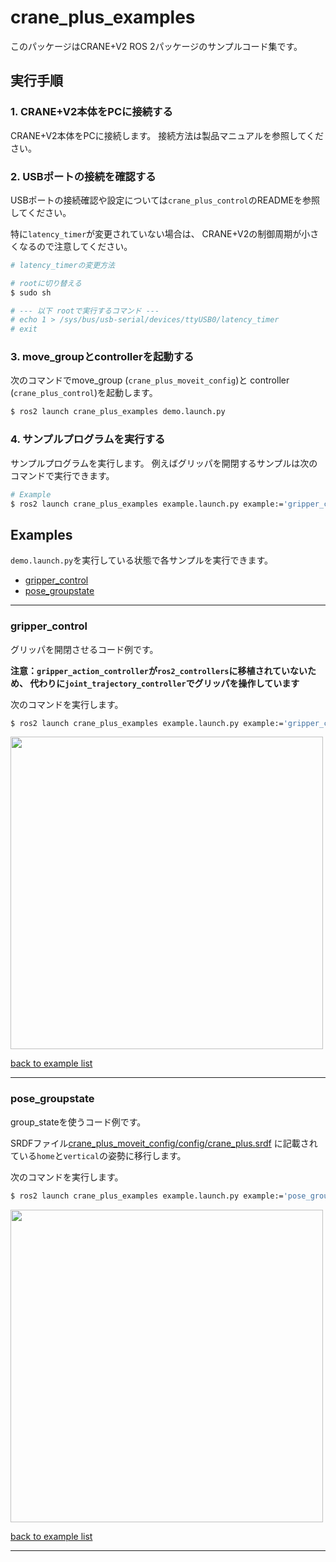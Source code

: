 # crane_plus_examples

このパッケージはCRANE+V2 ROS 2パッケージのサンプルコード集です。

## 実行手順

### 1. CRANE+V2本体をPCに接続する

CRANE+V2本体をPCに接続します。
接続方法は製品マニュアルを参照してください。

### 2. USBポートの接続を確認する

USBポートの接続確認や設定については`crane_plus_control`のREADMEを参照してください。

特に`latency_timer`が変更されていない場合は、
CRANE+V2の制御周期が小さくなるので注意してください。

```sh
# latency_timerの変更方法

# rootに切り替える
$ sudo sh

# --- 以下 rootで実行するコマンド ---
# echo 1 > /sys/bus/usb-serial/devices/ttyUSB0/latency_timer
# exit
```

### 3. move_groupとcontrollerを起動する

次のコマンドでmove_group (`crane_plus_moveit_config`)と
controller (`crane_plus_control`)を起動します。

```sh
$ ros2 launch crane_plus_examples demo.launch.py
```

### 4. サンプルプログラムを実行する

サンプルプログラムを実行します。
例えばグリッパを開閉するサンプルは次のコマンドで実行できます。

```sh
# Example
$ ros2 launch crane_plus_examples example.launch.py example:='gripper_control'
```

## Examples

`demo.launch.py`を実行している状態で各サンプルを実行できます。

- [gripper_control](#gripper_control)
- [pose_groupstate](#pose_groupstate)

---

### gripper_control

グリッパを開閉させるコード例です。

**注意：`gripper_action_controller`が`ros2_controllers`に移植されていないため、
代わりに`joint_trajectory_controller`でグリッパを操作しています**

次のコマンドを実行します。

```sh
$ ros2 launch crane_plus_examples example.launch.py example:='gripper_control'
```

<img src=https://rt-net.github.io/images/crane-plus/gripper_control.gif width=500px />

[back to example list](#examples)

---

### pose_groupstate

group_stateを使うコード例です。

SRDFファイル[crane_plus_moveit_config/config/crane_plus.srdf](../crane_plus_moveit_config/config/crane_plus.srdf)
に記載されている`home`と`vertical`の姿勢に移行します。

次のコマンドを実行します。

```sh
$ ros2 launch crane_plus_examples example.launch.py example:='pose_groupstate'
```

<img src=https://rt-net.github.io/images/crane-plus/pose_groupstate.gif width=500px />

[back to example list](#examples)

---
